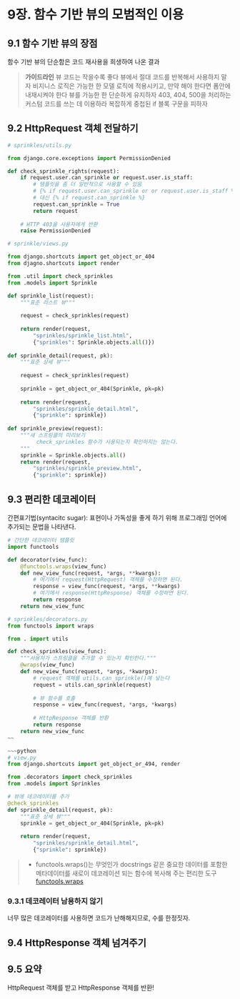 # 9장. 함수 기반 뷰의 모범적인 이용

## 9.1 함수 기반 뷰의 장점

함수 기반 뷰의 단순함은 코드 재사용을 희생하여 나온 결과

> **가이드라인**
> 뷰 코드는 작을수록 좋다
> 뷰에서 절대 코드를 반복해서 사용하지 말자
> 비지니스 로직은 가능한 한 모델 로직에 적용시키고, 만약 해야 한다면 폼안에 내재시켜야 한다
> 뷰를 가능한 한 단순하게 유지하자
> 403, 404, 500을 처리하는 커스텀 코드를 쓰는 데 이용하라
> 복잡하게 중첩된 if 블록 구문을 피하자

## 9.2 HttpRequest 객체 전달하기

~~~python
# sprinkles/utils.py

from django.core.exceptions import PermissionDenied

def check_sprinkle_rights(request):
    if request.user.can_sprinkle or request.user.is_staff:
        # 탬플릿을 좀 더 일반적으로 사용할 수 있음
        # {% if request.user.can_sprinkle or or request.user.is_staff %} 
        # 대신 {% if request.can_sprinkle %}
        request.can_sprinkle = True
        return request
        
    # HTTP 403을 사용자에게 반환
    raise PermissionDenied
~~~

~~~python
# sprinkle/views.py

from django.shortcuts import get_object_or_404
from djagno.shortcuts import render

from .util import check_sprinkles
from .models import Sprinkle

def sprinkle_list(request):
    """표준 리스트 뷰"""
    
    request = check_sprinkles(request)
    
    return render(request, 
        "sprinkles/sprinkle_list.html", 
        {"sprinkles": Sprinkle.objects.all()})
        
def sprinkle_detail(request, pk):
    """표준 상세 뷰"""
    
    request = check_sprinkles(request)
    
    sprinkle = get_object_or_404(Sprinkle, pk=pk)
    
    return render(request, 
        "sprinkles/sprinkle_detail.html", 
        {"sprinkle": sprinkle})
    
def sprinkle_preview(request):
    """새 스프링클의 미리보기
         check_sprinkles 함수가 사용되는지 확인하지는 않는다.
    """
    sprinkle = Sprinkle.objects.all()
    return render(request, 
        "sprinkles/sprinkle_preview.html", 
        {"sprinkle": sprinkle})
~~~

## 9.3 편리한 데코레이터

간편표기법(syntacitc sugar): 표현이나 가독성을 좋게 하기 위해 프로그래밍 언어에 추가되는 문법을 나타낸다.

~~~python
# 간단한 데코레이터 템플릿
import functools

def decorator(view_func):
    @functools.wraps(view_func)
    def new_view_func(request, *args, **kwargs):
        # 여기에서 request(HttpRequest) 객체를 수정하면 된다.
        response = view_func(request, *args, **kwargs)
        # 여기에서 response(HttpResponse) 객체를 수정하면 된다.
        return response
    return new_view_func
~~~

~~~python
# sprinkles/decorators.py
from functools import wraps

from . import utils

def check_sprinkles(view_func):
    """사용자가 스프링클을 추가할 수 있는지 확인한다."""
    @wraps(view_func)
    def new_view_func(request, *args, *kwargs):
        # request 객체를 utils.can_sprinkle()에 넣는다 
        request = utils.can_sprinkle(request)
        
        # 뷰 함수를 호출
        response = view_func(request, *args, *kwargs)
        
        # HttpResponse 객체를 반환
        return response
    return new_view_func
~~

~~~python
# view.py
from django.shortcuts import get_object_or_494, render

from .decorators import check_sprinkles
from .models import Sprinkles

# 뷰에 데코레이터를 추가
@check_sprinkles
def sprinkle_detail(request, pk):
    """표준 상세 뷰"""
    sprinkle = get_object_or_404(Sprinkle, pk=pk)
    
    return render(request, 
        "sprinkles/sprinkle_detail.html", 
        {"sprinkle": sprinkle})
~~~

> - functools.wraps()는 무엇인가
> docstrings 같은 중요한 데이터를 포함한 메타데이터를 새로이 데코레이션 되는 함수에 복사해 주는 편리한 도구
> [functools.wraps](https://docs.python.org/2/library/functools.html#functools.wraps)

### 9.3.1 데코레이터 남용하지 않기

너무 많은 데코레이터를 사용하면 코드가 난해해지므로, 수를 한정짓자.

## 9.4 HttpResponse 객체 넘겨주기

## 9.5 요약

HttpRequest 객체를 받고 HttpResponse 객체를 반환!


